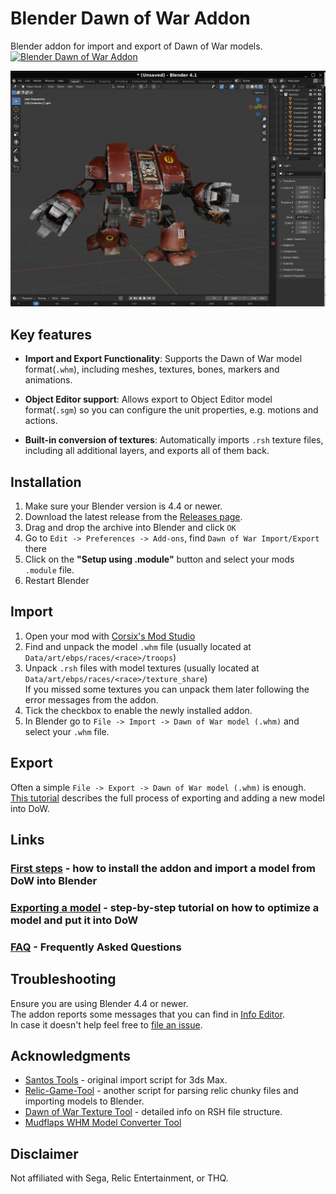 # Blender Dawn of War Addon
Blender addon for import and export of Dawn of War models.  
<a href="https://www.moddb.com/mods/blender-dawn-of-war-addon" title="View Blender Dawn of War Addon on ModDB" target="_blank"><img src="https://button.moddb.com/rating/medium/mods/62793.png" alt="Blender Dawn of War Addon" /></a>

![blender_screenshot](images/dred_render1.png)

## Key features
- **Import and Export Functionality**: Supports the Dawn of War model format(`.whm`), including meshes, textures, bones, markers and animations.
* **Object Editor support**: Allows export to Object Editor model format(`.sgm`) so you can configure the unit properties, e.g. motions and actions.
- **Built-in conversion of textures**: Automatically imports `.rsh` texture files, including all additional layers, and exports all of them back.

## Installation
1. Make sure your Blender version is 4.4 or newer.
2. Download the latest release from the [Releases page](https://github.com/amorgun/blender_dow/releases/).
3. Drag and drop the archive into Blender and click `OK`
4. Go to `Edit -> Preferences -> Add-ons`, find `Dawn of War Import/Export` there
5. Click on the **"Setup using .module"** button and select your mods `.module` file.  
5. Restart Blender

## Import
1. Open your mod with [Corsix's Mod Studio](https://modstudio.corsix.org/)
2. Find and unpack the model `.whm` file (usually located at `Data/art/ebps/races/<race>/troops`)
3. Unpack `.rsh` files with model textures  (usually located at `Data/art/ebps/races/<race>/texture_share`)  
  If you missed some textures you can unpack them later following the error messages from the addon.
4. Tick the checkbox to enable the newly installed addon.
5. In Blender go to `File -> Import -> Dawn of War model (.whm)` and select your `.whm` file.

## Export
Often a simple `File -> Export -> Dawn of War model (.whm)` is enough.  
[This tutorial](docs/export.md) describes the full process of exporting and adding a new model into DoW.

## Links
### [First steps](./docs/first_steps.md) - how to install the addon and import a model from DoW into Blender
### [Exporting a model](./docs/export.md) - step-by-step tutorial on how to optimize a model and put it into DoW
### [FAQ](./docs/faq.md) - Frequently Asked Questions

## Troubleshooting
Ensure you are using Blender 4.4 or newer.  
The addon reports some messages that you can find in [Info Editor](https://docs.blender.org/manual/en/latest/editors/info_editor.html).  
In case it doesn't help feel free to [file an issue](https://github.com/amorgun/blender_dow/issues).

## Acknowledgments
- [Santos Tools](https://web.archive.org/web/20140916035249/http://forums.relicnews.com/showthread.php?76791-Santos-Tools) - original import script for 3ds Max.
- [Relic-Game-Tool](https://github.com/ModernMAK/Relic-Game-Tool) - another script for parsing relic chunky files and importing models to Blender.
- [Dawn of War Texture Tool](https://skins.hiveworldterra.co.uk/Downloads/detail_DawnOfWarTextureTool.html) - detailed info on RSH file structure.
- [Mudflaps WHM Model Converter Tool](https://web.archive.org/web/20140914165503/http://forums.relicnews.com/showthread.php?116040-WHM-Model-Converter-Tool)

## Disclaimer
Not affiliated with Sega, Relic Entertainment, or THQ.
